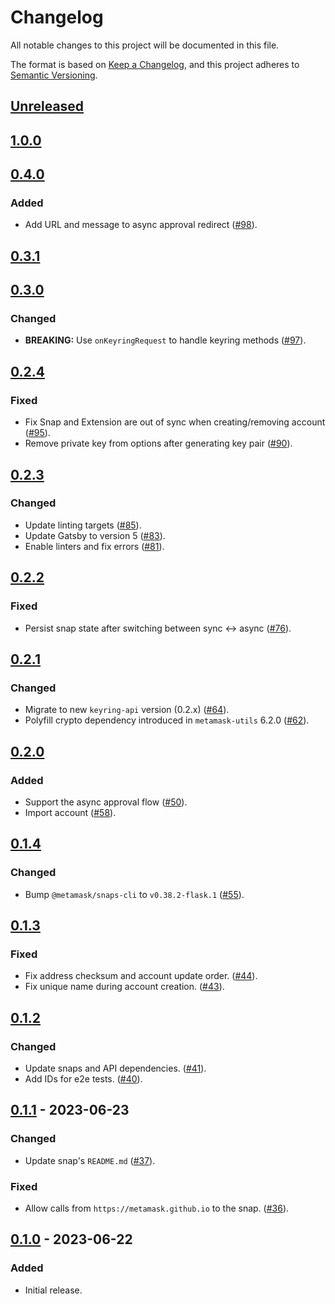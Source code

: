 # Changelog
All notable changes to this project will be documented in this file.

The format is based on [Keep a Changelog](https://keepachangelog.com/en/1.0.0/),
and this project adheres to [Semantic Versioning](https://semver.org/spec/v2.0.0.html).

## [Unreleased]

## [1.0.0]

## [0.4.0]

### Added

- Add URL and message to async approval redirect ([#98](https://github.com/MetaMask/snap-simple-keyring/pull/98)).

## [0.3.1]

## [0.3.0]

### Changed

- **BREAKING:** Use `onKeyringRequest` to handle keyring methods ([#97](https://github.com/MetaMask/snap-simple-keyring/pull/97)).

## [0.2.4]

### Fixed

- Fix Snap and Extension are out of sync when creating/removing account ([#95](https://github.com/MetaMask/snap-simple-keyring/pull/95)).
- Remove private key from options after generating key pair ([#90](https://github.com/MetaMask/snap-simple-keyring/pull/90)).

## [0.2.3]

### Changed

- Update linting targets ([#85](https://github.com/MetaMask/snap-simple-keyring/pull/85)).
- Update Gatsby to version 5 ([#83](https://github.com/MetaMask/snap-simple-keyring/pull/83)).
- Enable linters and fix errors ([#81](https://github.com/MetaMask/snap-simple-keyring/pull/81)).

## [0.2.2]

### Fixed

- Persist snap state after switching between sync <-> async ([#76](https://github.com/MetaMask/snap-simple-keyring/pull/76)).

## [0.2.1]

### Changed

- Migrate to new `keyring-api` version (0.2.x) ([#64](https://github.com/MetaMask/snap-simple-keyring/pull/64)).
- Polyfill crypto dependency introduced in `metamask-utils` 6.2.0 ([#62](https://github.com/MetaMask/snap-simple-keyring/pull/62)).

## [0.2.0]

### Added

- Support the async approval flow ([#50](https://github.com/MetaMask/snap-simple-keyring/pull/50)).
- Import account ([#58](https://github.com/MetaMask/snap-simple-keyring/pull/58)).

## [0.1.4]

### Changed

- Bump `@metamask/snaps-cli` to `v0.38.2-flask.1` ([#55](https://github.com/MetaMask/snap-simple-keyring/pull/55)).

## [0.1.3]

### Fixed

- Fix address checksum and account update order. ([#44](https://github.com/MetaMask/snap-simple-keyring/pull/44)).
- Fix unique name during account creation. ([#43](https://github.com/MetaMask/snap-simple-keyring/pull/43)).

## [0.1.2]

### Changed

- Update snaps and API dependencies. ([#41](https://github.com/MetaMask/snap-simple-keyring/pull/41)).
- Add IDs for e2e tests. ([#40](https://github.com/MetaMask/snap-simple-keyring/pull/40)).

## [0.1.1] - 2023-06-23

### Changed

- Update snap's `README.md` ([#37](https://github.com/MetaMask/snap-simple-keyring/pull/37)).

### Fixed

- Allow calls from `https://metamask.github.io` to the snap. ([#36](https://github.com/MetaMask/snap-simple-keyring/pull/36)).

## [0.1.0] - 2023-06-22

### Added

- Initial release.

[Unreleased]: https://github.com/MetaMask/snap-simple-keyring/compare/v1.0.0...HEAD
[1.0.0]: https://github.com/MetaMask/snap-simple-keyring/compare/v0.4.0...v1.0.0
[0.4.0]: https://github.com/MetaMask/snap-simple-keyring/compare/v0.3.1...v0.4.0
[0.3.1]: https://github.com/MetaMask/snap-simple-keyring/compare/v0.3.0...v0.3.1
[0.3.0]: https://github.com/MetaMask/snap-simple-keyring/compare/v0.2.4...v0.3.0
[0.2.4]: https://github.com/MetaMask/snap-simple-keyring/compare/v0.2.3...v0.2.4
[0.2.3]: https://github.com/MetaMask/snap-simple-keyring/compare/v0.2.2...v0.2.3
[0.2.2]: https://github.com/MetaMask/snap-simple-keyring/compare/v0.2.1...v0.2.2
[0.2.1]: https://github.com/MetaMask/snap-simple-keyring/compare/v0.2.0...v0.2.1
[0.2.0]: https://github.com/MetaMask/snap-simple-keyring/compare/v0.1.4...v0.2.0
[0.1.4]: https://github.com/MetaMask/snap-simple-keyring/compare/v0.1.3...v0.1.4
[0.1.3]: https://github.com/MetaMask/snap-simple-keyring/compare/v0.1.2...v0.1.3
[0.1.2]: https://github.com/MetaMask/snap-simple-keyring/compare/v0.1.1...v0.1.2
[0.1.1]: https://github.com/MetaMask/snap-simple-keyring/compare/v0.1.0...v0.1.1
[0.1.0]: https://github.com/MetaMask/snap-simple-keyring/releases/tag/v0.1.0

